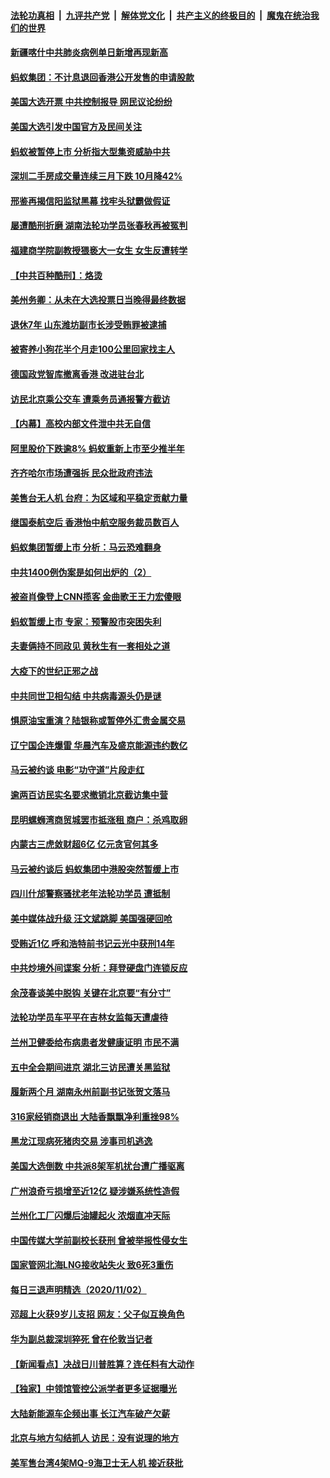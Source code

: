 ####  [法轮功真相](../../../../basic/blob/master/README.md?t=11041931) &nbsp;|&nbsp; [九评共产党](../../../../9ping.md/blob/master/README.md?t=11041931) &nbsp;|&nbsp; [解体党文化](../../../../jtdwh.md/blob/master/README.md?t=11041931)  &nbsp;|&nbsp; [共产主义的终极目的](../../../../gczydzjmd.md/blob/master/README.md?t=11041931) &nbsp;|&nbsp; [魔鬼在统治我们的世界](../../../../mgztzwmdsj.md/blob/master/README.md?t=11041931) 

#### [新疆喀什中共肺炎病例单日新增再现新高](../pages/nsc413/n12524821.md?t=11041931) 

#### [蚂蚁集团：不计息退回香港公开发售的申请股款](../pages/nsc413/n12524724.md?t=11041931) 

#### [美国大选开票 中共控制报导 网民议论纷纷](../pages/nsc413/n12524549.md?t=11041931) 

#### [美国大选引发中国官方及民间关注](../pages/nsc413/n12524424.md?t=11041931) 

#### [蚂蚁被暂停上市 分析指大型集资威胁中共](../pages/nsc413/n12524572.md?t=11041931) 

#### [深圳二手房成交量连续三月下跌 10月降42%](../pages/nsc413/n12523883.md?t=11041931) 

#### [邢鉴再揭信阳监狱黑幕 找牢头狱霸做假证](../pages/nsc413/n12523613.md?t=11041931) 

#### [屡遭酷刑折磨 湖南法轮功学员张春秋再被冤判](../pages/nsc413/n12521879.md?t=11041931) 

#### [福建商学院副教授猥亵大一女生 女生反遭转学](../pages/nsc413/n12524269.md?t=11041931) 

#### [【中共百种酷刑】：烙烫](../pages/nsc413/n4254231.md?t=11041931) 

#### [美州务卿：从未在大选投票日当晚得最终数据](../pages/nsc413/n12524300.md?t=11041931) 

#### [退休7年 山东潍坊副市长涉受贿罪被逮捕](../pages/nsc413/n12524341.md?t=11041931) 

#### [被寄养小狗花半个月走100公里回家找主人](../pages/nsc413/n12524129.md?t=11041931) 


#### [德国政党智库撤离香港 改进驻台北](../pages/nsc413/n12523967.md?t=11041931) 

#### [访民北京乘公交车 遭乘务员通报警方截访](../pages/nsc413/n12523701.md?t=11041931) 

#### [【内幕】高校内部文件泄中共无自信](../pages/nsc413/n12521031.md?t=11041931) 

#### [阿里股价下跌逾8% 蚂蚁重新上市至少推半年](../pages/nsc413/n12523535.md?t=11041931) 

#### [齐齐哈尔市场遭强拆 民众批政府违法](../pages/nsc413/n12523746.md?t=11041931) 

#### [美售台无人机 台府：为区域和平稳定贡献力量](../pages/nsc413/n12523742.md?t=11041931) 

#### [继国泰航空后 香港怡中航空服务裁员数百人](../pages/nsc413/n12523291.md?t=11041931) 

#### [蚂蚁集团暂缓上市 分析：马云恐难翻身](../pages/nsc413/n12523460.md?t=11041931) 

#### [中共1400例伪案是如何出炉的（2）](../pages/nsc413/n12523428.md?t=11041931) 

#### [被盗肖像登上CNN揽客 金曲歌王王力宏傻眼](../pages/nsc413/n12523116.md?t=11041931) 

#### [蚂蚁暂缓上市 专家：预警股市突困失利](../pages/nsc413/n12523272.md?t=11041931) 

#### [夫妻俩持不同政见 黄秋生有一套相处之道](../pages/nsc413/n12522915.md?t=11041931) 

#### [大疫下的世纪正邪之战](../pages/nsc413/n12522144.md?t=11041931) 

#### [中共同世卫相勾结 中共病毒源头仍是谜](../pages/nsc413/n12523127.md?t=11041931) 

#### [惧原油宝重演？陆银称或暂停外汇贵金属交易](../pages/nsc413/n12521898.md?t=11041931) 

#### [辽宁国企连爆雷 华晨汽车及盛京能源违约数亿](../pages/nsc413/n12523023.md?t=11041931) 

#### [马云被约谈 电影“功守道”片段走红](../pages/nsc413/n12522937.md?t=11041931) 

#### [逾两百访民实名要求撤销北京截访集中营](../pages/nsc413/n12520277.md?t=11041931) 

#### [昆明螺蛳湾商贸城罢市抵涨租 商户：杀鸡取卵](../pages/nsc413/n12522777.md?t=11041931) 

#### [内蒙古三虎敛财超6亿 亿元贪官何其多](../pages/nsc413/n12522516.md?t=11041931) 

#### [马云被约谈后 蚂蚁集团中港股突然暂缓上市](../pages/nsc413/n12522533.md?t=11041931) 

#### [四川什邡警察骚扰老年法轮功学员 遭抵制](../pages/nsc413/n12517735.md?t=11041931) 

#### [美中媒体战升级 汪文斌跳脚 美国强硬回呛](../pages/nsc413/n12522469.md?t=11041931) 

#### [受贿近1亿 呼和浩特前书记云光中获刑14年](../pages/nsc413/n12522183.md?t=11041931) 

#### [中共炒境外间谍案 分析：拜登硬盘门连锁反应](../pages/nsc413/n12522351.md?t=11041931) 

#### [余茂春谈美中脱钩 关键在北京要“有分寸”](../pages/nsc413/n12522233.md?t=11041931) 

#### [法轮功学员车平平在吉林女监每天遭虐待](../pages/nsc413/n12519915.md?t=11041931) 

#### [兰州卫健委给布病患者发健康证明 市民不满](../pages/nsc413/n12521703.md?t=11041931) 

#### [五中全会期间进京 湖北三访民遭关黑监狱](../pages/nsc413/n12521999.md?t=11041931) 

#### [履新两个月 湖南永州前副书记张贺文落马](../pages/nsc413/n12521923.md?t=11041931) 

#### [316家经销商退出 大陆香飘飘净利重挫98%](../pages/nsc413/n12521417.md?t=11041931) 

#### [黑龙江现病死猪肉交易 涉事司机逃逸](../pages/nsc413/n12521263.md?t=11041931) 


#### [美国大选倒数 中共派8架军机扰台遭广播驱离](../pages/nsc413/n12521168.md?t=11041931) 

#### [广州浪奇亏损增至近12亿 疑涉嫌系统性造假](../pages/nsc413/n12520927.md?t=11041931) 

#### [兰州化工厂闪爆后油罐起火 浓烟直冲天际](../pages/nsc413/n12521218.md?t=11041931) 

#### [中国传媒大学前副校长获刑 曾被举报性侵女生](../pages/nsc413/n12521086.md?t=11041931) 

#### [国家管网北海LNG接收站失火 致6死3重伤](../pages/nsc413/n12521167.md?t=11041931) 

#### [每日三退声明精选（2020/11/02）](../pages/nsc413/n12521225.md?t=11041931) 

#### [邓超上火获9岁儿支招 网友：父子似互换角色](../pages/nsc413/n12520656.md?t=11041931) 

#### [华为副总裁深圳猝死 曾在伦敦当记者](../pages/nsc413/n12520247.md?t=11041931) 

#### [【新闻看点】决战日川普胜算？连任料有大动作](../pages/nsc413/n12520577.md?t=11041931) 

#### [【独家】中领馆管控公派学者更多证据曝光](../pages/nsc413/n12520639.md?t=11041931) 

#### [大陆新能源车企频出事 长江汽车破产欠薪](../pages/nsc413/n12520774.md?t=11041931) 

#### [北京与地方勾结抓人 访民：没有说理的地方](../pages/nsc413/n12520595.md?t=11041931) 

#### [美军售台湾4架MQ-9海卫士无人机 接近获批](../pages/nsc413/n12520381.md?t=11041931) 


